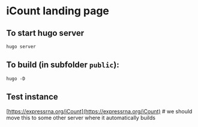 # iCount landing page

## To start hugo server

`hugo server`

## To build (in subfolder `public`):

`hugo -D`

## Test instance

[https://expressrna.org/iCount](https://expressrna.org/iCount) # we should move this to some other server where it automatically builds
